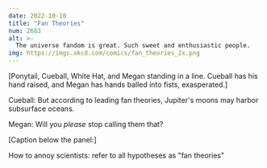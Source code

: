 ```yaml
---
date: 2022-10-10
title: "Fan Theories"
num: 2683
alt: >-
  The universe fandom is great. Such sweet and enthusiastic people.
img: https://imgs.xkcd.com/comics/fan_theories_2x.png
---
```

[Ponytail, Cueball, White Hat, and Megan standing in a line. Cueball has his hand raised, and Megan has hands balled into fists, exasperated.]

Cueball: But according to leading fan theories, Jupiter's moons may harbor subsurface oceans.

Megan: Will you *please* stop calling them that?

[Caption below the panel:]

How to annoy scientists: refer to all hypotheses as "fan theories"

